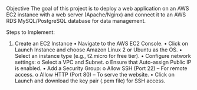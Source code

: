 Objective
The goal of this project is to deploy a web application on an AWS EC2 instance with a web server (Apache/Nginx) and connect it to an AWS RDS MySQL/PostgreSQL database for data management.

Steps to Implement:
1. Create an EC2 Instance
•	Navigate to the AWS EC2 Console.
•	Click on Launch Instance and choose Amazon Linux 2 or Ubuntu as the OS.
•	Select an instance type (e.g., t2.micro for free tier).
•	Configure network settings: 
o	Select a VPC and Subnet.
o	Ensure that Auto-assign Public IP is enabled.
•	Add a Security Group: 
o	Allow SSH (Port 22) – For remote access.
o	Allow HTTP (Port 80) – To serve the website.
•	Click on Launch and download the key pair (.pem file) for SSH access.

